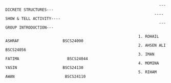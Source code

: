                                                                        ---DICRETE STRUCTURES---  
                                                                     ----SHOW & TELL ACTIVITY----    
                                                                       ---GROUP INTRODUCTION---

                                                              1. ROHAIL ASHRAF                   BSCS24090
                                                              2. AHSEN ALI                       BSCS24056
                                                              3. IMAN FATIMA                     BSCS24044
                                                              4. MOMINA YASIN                    BSCS24130
                                                              5. RIHAM AWAN                      BSCS24110
    
